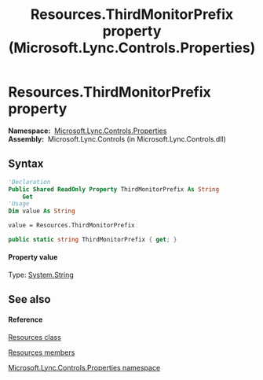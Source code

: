 ﻿---
title: Resources.ThirdMonitorPrefix property  (Microsoft.Lync.Controls.Properties)
TOCTitle: 'ThirdMonitorPrefix property '
ms:assetid: P:Microsoft.Lync.Controls.Properties.Resources.ThirdMonitorPrefix_DI_3_UC_OCS14MrefLyncWPF
ms:mtpsurl: https://msdn.microsoft.com/en-us/library/microsoft.lync.controls.properties.resources.thirdmonitorprefix_di_3_uc_ocs14mreflyncwpf(v=office.15)
ms:contentKeyID: 48599142
ms.date: 07/28/2014
mtps_version: v=office.15
f1_keywords:
- Microsoft.Lync.Controls.Properties.Resources.ThirdMonitorPrefix
dev_langs:
- CSharp
- JScript
- VB
- other
---

# Resources.ThirdMonitorPrefix property

**Namespace:**  [Microsoft.Lync.Controls.Properties](microsoft-lync-controls-properties-namespace_1.md)  
**Assembly:**  Microsoft.Lync.Controls (in Microsoft.Lync.Controls.dll)

## Syntax

``` vb
'Declaration
Public Shared ReadOnly Property ThirdMonitorPrefix As String
    Get
'Usage
Dim value As String

value = Resources.ThirdMonitorPrefix
```

``` csharp
public static string ThirdMonitorPrefix { get; }
```

#### Property value

Type: [System.String](http://msdn2.microsoft.com/en-us/library/s1wwdcbf)  

## See also

#### Reference

[Resources class](resources-class-microsoft-lync-controls-properties_1.md)

[Resources members](resources-members-microsoft-lync-controls-properties_1.md)

[Microsoft.Lync.Controls.Properties namespace](microsoft-lync-controls-properties-namespace_1.md)

